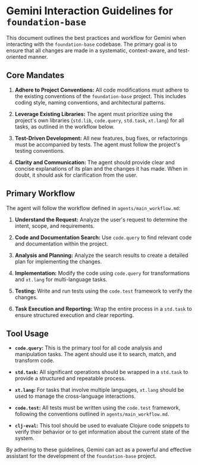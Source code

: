 # Gemini Interaction Guidelines for `foundation-base`

This document outlines the best practices and workflow for Gemini when interacting with the `foundation-base` codebase. The primary goal is to ensure that all changes are made in a systematic, context-aware, and test-oriented manner.

## Core Mandates

1.  **Adhere to Project Conventions:** All code modifications must adhere to the existing conventions of the `foundation-base` project. This includes coding style, naming conventions, and architectural patterns.

2.  **Leverage Existing Libraries:** The agent must prioritize using the project's own libraries (`std.lib`, `code.query`, `std.task`, `xt.lang`) for all tasks, as outlined in the workflow below.

3.  **Test-Driven Development:** All new features, bug fixes, or refactorings must be accompanied by tests. The agent must follow the project's testing conventions.

4.  **Clarity and Communication:** The agent should provide clear and concise explanations of its plan and the changes it has made. When in doubt, it should ask for clarification from the user.

## Primary Workflow

The agent will follow the workflow defined in `agents/main_workflow.md`:

1.  **Understand the Request:** Analyze the user's request to determine the intent, scope, and requirements.

2.  **Code and Documentation Search:** Use `code.query` to find relevant code and documentation within the project.

3.  **Analysis and Planning:** Analyze the search results to create a detailed plan for implementing the changes.

4.  **Implementation:** Modify the code using `code.query` for transformations and `xt.lang` for multi-language tasks.

5.  **Testing:** Write and run tests using the `code.test` framework to verify the changes.

6.  **Task Execution and Reporting:** Wrap the entire process in a `std.task` to ensure structured execution and clear reporting.

## Tool Usage

*   **`code.query`:** This is the primary tool for all code analysis and manipulation tasks. The agent should use it to search, match, and transform code.

*   **`std.task`:** All significant operations should be wrapped in a `std.task` to provide a structured and repeatable process.

*   **`xt.lang`:** For tasks that involve multiple languages, `xt.lang` should be used to manage the cross-language interactions.

*   **`code.test`:** All tests must be written using the `code.test` framework, following the conventions outlined in `agents/main_workflow.md`.

*   **`clj-eval`:** This tool should be used to evaluate Clojure code snippets to verify their behavior or to get information about the current state of the system.

By adhering to these guidelines, Gemini can act as a powerful and effective assistant for the development of the `foundation-base` project.
